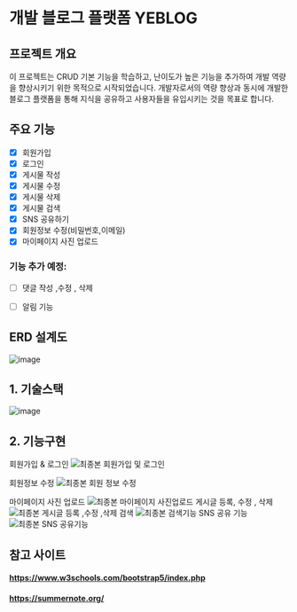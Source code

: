 # 개발 블로그 플랫폼 YEBLOG

## 프로젝트 개요

이 프로젝트는 CRUD 기본 기능을 학습하고, 난이도가 높은 기능을 추가하여 개발 역량을 향상시키기 위한 목적으로 시작되었습니다. 개발자로서의 역량 향상과 동시에 개발한 블로그 플랫폼을 통해 지식을 공유하고 사용자들을 유입시키는 것을 목표로 합니다.

## 주요 기능
- [X] 회원가입
- [X] 로그인
- [X] 게시물 작성
- [X] 게시물 수정
- [X] 게시물 삭제
- [X] 게시물 검색
- [X] SNS 공유하기
- [X] 회원정보 수정(비밀번호,이메일)
- [X] 마이페이지 사진 업로드

 ### 기능 추가 예정:
- [ ] 댓글 작성 ,수정 , 삭제
- [ ] 알림 기능 


## ERD 설계도
![image](https://github.com/KORYEcan/corepractice2/assets/79830029/73000b84-8144-4bb4-ad1a-950077a4f941)

## 1. 기술스택
![image](https://github.com/KORYEcan/hello/assets/79830029/c54856bf-cb4d-4602-a973-bc8814b8b9be)

## 2. 기능구현
회원가입 & 로그인
![최종본 회원가입 및 로그인](https://github.com/KORYEcan/corepractice2/assets/79830029/794a3ba5-b29a-47a3-b61a-0f0111815008)

회원정보 수정 
![최종본 회원 정보 수정](https://github.com/KORYEcan/corepractice2/assets/79830029/dc9da8ef-257d-485b-9097-f4fd9cf4c67b)

마이페이지 사진 업로드
![최종본 마이페이지 사진업로드](https://github.com/KORYEcan/corepractice2/assets/79830029/f5418b00-c2f1-4021-8deb-3e722c0d201e)
게시글 등록, 수정 , 삭제
![최종본 게시글 등록 ,수정 ,삭제](https://github.com/KORYEcan/corepractice2/assets/79830029/9ddca3d3-7af8-4a3d-be6a-8c5e84718f5f)
검색
![최종본 검색기능](https://github.com/KORYEcan/corepractice2/assets/79830029/38fecfb7-e038-46cd-b495-b034554c842b)
SNS 공유 기능 
![최종본 SNS 공유기능 ](https://github.com/KORYEcan/corepractice2/assets/79830029/f7a87e2e-2c49-4f33-aca6-16ccf379cf66)

## 참고 사이트 

#### https://www.w3schools.com/bootstrap5/index.php
#### https://summernote.org/

